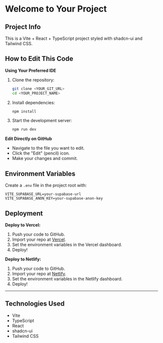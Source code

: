 # Welcome to Your Project

## Project Info

This is a Vite + React + TypeScript project styled with shadcn-ui and Tailwind CSS.

## How to Edit This Code

**Using Your Preferred IDE**

1. Clone the repository:
   ```sh
   git clone <YOUR_GIT_URL>
   cd <YOUR_PROJECT_NAME>
   ```
2. Install dependencies:
   ```sh
   npm install
   ```
3. Start the development server:
   ```sh
   npm run dev
   ```

**Edit Directly on GitHub**

- Navigate to the file you want to edit.
- Click the "Edit" (pencil) icon.
- Make your changes and commit.

## Environment Variables

Create a `.env` file in the project root with:

```
VITE_SUPABASE_URL=your-supabase-url
VITE_SUPABASE_ANON_KEY=your-supabase-anon-key
```

## Deployment

**Deploy to Vercel:**
1. Push your code to GitHub.
2. Import your repo at [Vercel](https://vercel.com/).
3. Set the environment variables in the Vercel dashboard.
4. Deploy!

**Deploy to Netlify:**
1. Push your code to GitHub.
2. Import your repo at [Netlify](https://netlify.com/).
3. Set the environment variables in the Netlify dashboard.
4. Deploy!

---

## Technologies Used

- Vite
- TypeScript
- React
- shadcn-ui
- Tailwind CSS
